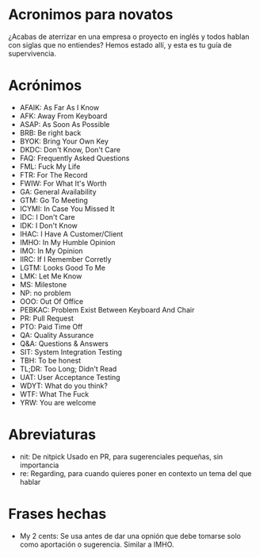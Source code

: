 # Acronimos para novatos
¿Acabas de aterrizar en una empresa o proyecto en inglés y todos hablan con siglas que no entiendes? Hemos estado allí, y esta es tu guía de supervivencia.

# Acrónimos

* AFAIK: As Far As I Know
* AFK: Away From Keyboard
* ASAP: As Soon As Possible
* BRB: Be right back
* BYOK: Bring Your Own Key
* DKDC: Don't Know, Don't Care
* FAQ: Frequently Asked Questions
* FML: Fuck My Life
* FTR: For The Record
* FWIW: For What It's Worth
* GA: General Availability
* GTM: Go To Meeting
* ICYMI: In Case You Missed It
* IDC: I Don't Care
* IDK: I Don't Know
* IHAC: I Have A Customer/Client
* IMHO: In My Humble Opinion
* IMO: In My Opinion
* IIRC: If I Remember Corretly
* LGTM: Looks Good To Me
* LMK: Let Me Know
* MS: Milestone
* NP: no problem
* OOO: Out Of Office
* PEBKAC: Problem Exist Between Keyboard And Chair
* PR: Pull Request
* PTO: Paid Time Off
* QA: Quality Assurance
* Q&A: Questions & Answers
* SIT: System Integration Testing
* TBH: To be honest
* TL;DR: Too Long; Didn't Read 
* UAT: User Acceptance Testing
* WDYT: What do you think?
* WTF: What The Fuck
* YRW: You are welcome

# Abreviaturas
* nit: De nitpick Usado en PR, para sugerenciales pequeñas, sin importancia
* re: Regarding, para cuando quieres poner en contexto un tema del que hablar

# Frases hechas
* My 2 cents: Se usa antes de dar una opnión que debe tomarse solo como aportación o sugerencia. Similar a IMHO.
